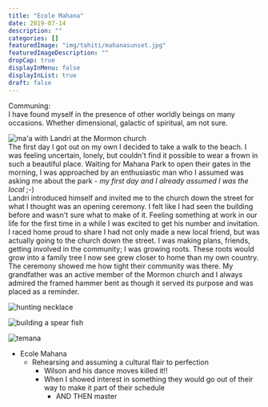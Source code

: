 ```yaml
---
title: "Ecole Mahana"
date: 2019-07-14
description: ""
categories: []
featuredImage: "img/tahiti/mahanasunset.jpg"
featuredImageDescription: ""
dropCap: true
displayInMenu: false
displayInList: true
draft: false
---
```


Communing: <br>
    I have found myself in the presence of other worldly beings on many occasions. Whether dimensional, galactic of spiritual, am not sure. <br>


![ma'a with Landri at the Mormon church](/img/tahiti/churchlunch.jpg) <br>
The first day I got out on my own I decided to take a walk to the beach. I was feeling uncertain, lonely, but couldn't find it possible to wear a frown in such a beautiful place. Waiting for Mahana Park to open their gates in the morning, I was approached by an enthusiastic man who I assumed was asking me about the park - _my first day and I already assumed I was the local_ ;-) <br>
Landri introduced himself and invited me to the church down the street for what I thought was an opening ceremony. I felt like I had seen the building before and wasn't sure what to make of it. Feeling something at work in our life for the first time in a while I was excited to get his number and invitation. <br>
I raced home proud to share I had not only made a new local friend, but was actually going to the church down the street. I was making plans, friends, getting involved in the community; I was growing roots. These roots would grow into a family tree I now see grew closer to home than my own country. <br>
The ceremony showed me how tight their community was there. My grandfather was an active member of the Mormon church and I always admired the framed hammer bent as though it served its purpose and was placed as a reminder. <br>


![hunting necklace](/img/tahiti/huntingnecklace.jpg) <br> 

![building a spear fish](/img/tahiti/prepspear.jpg) <br>

![temana](/img/tahiti/temana.jpg) <br>

* Ecole Mahana <br>
    * Rehearsing and assuming a cultural flair to perfection <br>
        * Wilson and his dance moves killed it!! <br>
        * When I showed interest in something they would go out of their way to make it part of their schedule <br>
            * AND THEN master <br>